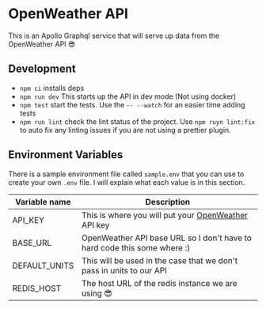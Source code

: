 # OpenWeather API
This is an Apollo Graphql service that will serve up data from the OpenWeather API 😎

## Development
- `npm ci` installs deps
- `npm run dev` This starts up the API in dev mode (Not using docker)
- `npm test` start the tests. Use the `-- --watch` for an easier time adding tests
- `npm run lint` check the lint status of the project. Use `npm ruyn lint:fix` to auto fix any linting issues if you are not using a prettier plugin.

## Environment Variables
There is a sample environment file called `sample.env` that you can use to create your own `.env` file. I will explain what each value is in this section.

|Variable name | Description |
|--|--|
| API_KEY | This is where you will put your [OpenWeather](https://openweathermap.org/) API key |
| BASE_URL | OpenWeather API base URL so I don't have to hard code this some where :) |
| DEFAULT_UNITS | This will be used in the case that we don't pass in units to our API |
| REDIS_HOST | The host URL of the redis instance we are using 😎 |
